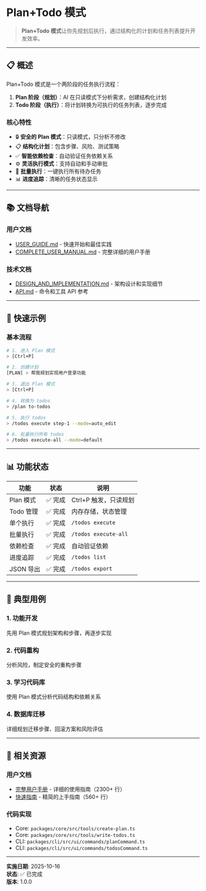 # Plan+Todo 模式

> **Plan+Todo 模式**让你先规划后执行，通过结构化的计划和任务列表提升开发效率。

---

## 📋 概述

Plan+Todo 模式是一个两阶段的任务执行流程：

1. **Plan 阶段（规划）**：AI 在只读模式下分析需求，创建结构化计划
2. **Todo 阶段（执行）**：将计划转换为可执行的任务列表，逐步完成

### 核心特性

- 🔒 **安全的 Plan 模式**：只读模式，只分析不修改
- 📋 **结构化计划**：包含步骤、风险、测试策略
- ✅ **智能依赖检查**：自动验证任务依赖关系
- ⚙️ **灵活执行模式**：支持自动和手动审批
- 🚀 **批量执行**：一键执行所有待办任务
- 📊 **进度追踪**：清晰的任务状态显示

---

## 📚 文档导航

### 用户文档
- [USER_GUIDE.md](./USER_GUIDE.md) - 快速开始和最佳实践
- [COMPLETE_USER_MANUAL.md](./COMPLETE_USER_MANUAL.md) - 完整详细的用户手册

### 技术文档
- [DESIGN_AND_IMPLEMENTATION.md](./DESIGN_AND_IMPLEMENTATION.md) - 架构设计和实现细节
- [API.md](./API.md) - 命令和工具 API 参考

---

## 🚀 快速示例

### 基本流程

```bash
# 1. 进入 Plan 模式
> [Ctrl+P]

# 2. 创建计划
[PLAN] > 帮我规划实现用户登录功能

# 3. 退出 Plan 模式
> [Ctrl+P]

# 4. 转换为 todos
> /plan to-todos

# 5. 执行 todos
> /todos execute step-1 --mode=auto_edit

# 6. 批量执行所有 todos
> /todos execute-all --mode=default
```

---

## 📊 功能状态

| 功能 | 状态 | 说明 |
|------|------|------|
| Plan 模式 | ✅ 完成 | Ctrl+P 触发，只读规划 |
| Todo 管理 | ✅ 完成 | 内存存储，状态管理 |
| 单个执行 | ✅ 完成 | `/todos execute` |
| 批量执行 | ✅ 完成 | `/todos execute-all` |
| 依赖检查 | ✅ 完成 | 自动验证依赖 |
| 进度追踪 | ✅ 完成 | `/todos list` |
| JSON 导出 | ✅ 完成 | `/todos export` |

---

## 🎯 典型用例

### 1. 功能开发
先用 Plan 模式规划架构和步骤，再逐步实现

### 2. 代码重构
分析风险，制定安全的重构步骤

### 3. 学习代码库
使用 Plan 模式分析代码结构和依赖关系

### 4. 数据库迁移
详细规划迁移步骤、回滚方案和风险评估

---

## 🔗 相关资源

### 用户文档
- [完整用户手册](./COMPLETE_USER_MANUAL.md) - 详细的使用指南（2300+ 行）
- [快速指南](./USER_GUIDE.md) - 精简的上手指南（560+ 行）

### 代码实现
- Core: `packages/core/src/tools/create-plan.ts`
- Core: `packages/core/src/tools/write-todos.ts`
- CLI: `packages/cli/src/ui/commands/planCommand.ts`
- CLI: `packages/cli/src/ui/commands/todosCommand.ts`

---

**实施日期**: 2025-10-16  
**状态**: ✅ 已完成  
**版本**: 1.0.0


